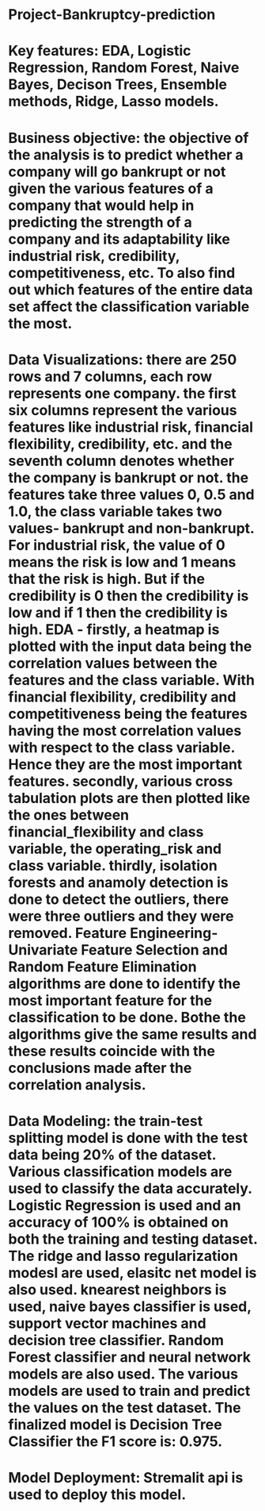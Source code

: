 # Project-Bankruptcy-prediction
# Key features: EDA, Logistic Regression, Random Forest, Naive Bayes, Decison Trees, Ensemble methods, Ridge, Lasso models. 

# Business objective: the objective of the analysis is to predict whether a company will go bankrupt or not given the various features of a company that would help in predicting the strength of a company and its adaptability like industrial risk, credibility, competitiveness, etc. To also find out which features of the entire data set affect the classification variable the most. 

# Data Visualizations: there are 250 rows and 7 columns, each row represents one company. the first six columns represent the various features like industrial risk, financial flexibility, credibility, etc. and the seventh column denotes whether the company is bankrupt or not. the features take three values 0, 0.5 and 1.0, the class variable takes two values- bankrupt and non-bankrupt.  For industrial risk, the value of 0 means the risk is low and 1 means that the risk is high. But if the credibility is 0 then the credibility is low and if 1 then the credibility is high. EDA -  firstly, a heatmap is plotted with the input data being the correlation values between the features and the class variable. With financial flexibility, credibility and competitiveness being the features having the most correlation values with respect to the class variable. Hence they are the most important features.  secondly, various cross tabulation plots are then plotted like the ones between financial_flexibility and class variable, the operating_risk and class variable. thirdly, isolation forests and anamoly detection is done to detect the outliers, there were three outliers and they were removed. Feature Engineering- Univariate Feature Selection and Random Feature Elimination algorithms are done to identify the most important feature for the classification to be done. Bothe the algorithms give the same results and these results coincide with the conclusions made after the correlation analysis. 

# Data Modeling: the train-test splitting model is done with the test data being 20% of the dataset. Various classification models are used to classify the data accurately. Logistic Regression is used and an accuracy of 100% is obtained on both the training and testing dataset. The ridge and lasso regularization modesl are used, elasitc net model is also used. knearest neighbors is used, naive bayes classifier is used, support vector machines and decision tree classifier. Random Forest classifier and neural network models are also used. The various models are used to train and predict the values on the test dataset.  The finalized model is Decision Tree Classifier the F1 score is: 0.975. 

# Model Deployment: Stremalit api is used to deploy this model.

